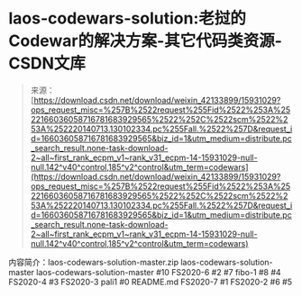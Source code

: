 <!--yml
category: codewars
date: 2022-08-13 11:36:55
-->

# laos-codewars-solution:老挝的Codewar的解决方案-其它代码类资源-CSDN文库

> 来源：[https://download.csdn.net/download/weixin_42133899/15931029?ops_request_misc=%257B%2522request%255Fid%2522%253A%2522166036058716781683929565%2522%252C%2522scm%2522%253A%252220140713.130102334.pc%255Fall.%2522%257D&request_id=166036058716781683929565&biz_id=1&utm_medium=distribute.pc_search_result.none-task-download-2~all~first_rank_ecpm_v1~rank_v31_ecpm-14-15931029-null-null.142^v40^control,185^v2^control&utm_term=codewars](https://download.csdn.net/download/weixin_42133899/15931029?ops_request_misc=%257B%2522request%255Fid%2522%253A%2522166036058716781683929565%2522%252C%2522scm%2522%253A%252220140713.130102334.pc%255Fall.%2522%257D&request_id=166036058716781683929565&biz_id=1&utm_medium=distribute.pc_search_result.none-task-download-2~all~first_rank_ecpm_v1~rank_v31_ecpm-14-15931029-null-null.142^v40^control,185^v2^control&utm_term=codewars)

内容简介：laos-codewars-solution-master.zip laos-codewars-solution-master laos-codewars-solution-master #10 FS2020-6 #2 #7 fibo-1 #8 #4 FS2020-4 #3 FS2020-3 pali1 #0 README.md FS2020-7 #1 FS2020-2 #6 #5
